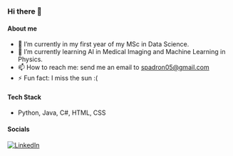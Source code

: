 ### Hi there 👋

#### About me

- 🔭 I’m currently in my first year of my MSc in Data Science.
- 🌱 I’m currently learning AI in Medical Imaging and Machine Learning in Physics.
- 📫 How to reach me: send me an email to spadron05@gmail.com
- ⚡ Fun fact: I miss the sun :(

#### Tech Stack
* Python, Java, C#, HTML, CSS

#### Socials
<a rel="nofollow noopener noreferrer" target="_blank" href="https://www.linkedin.com/in/samuelpadronalcala/">
  <img src="https://img.shields.io/badge/LinkedIn-0077B5?style=for-the-badge&logo=linkedin&logoColor=white" alt="LinkedIn"></a>

  
